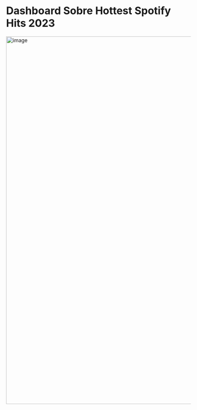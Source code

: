 # Dashboard Sobre Hottest Spotify Hits 2023

<img width="1003" alt="image" src="https://github.com/Alline2312/Power-BI/assets/103800086/5da3683c-7a20-4a3e-bac5-69a0bae926a0">
